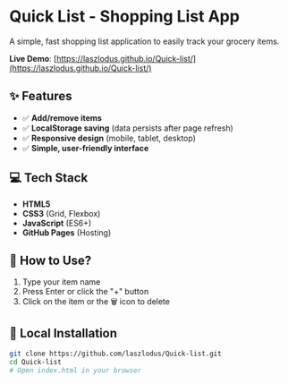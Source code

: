 # Quick List - Shopping List App


A simple, fast shopping list application to easily track your grocery items.

**Live Demo**: [https://laszlodus.github.io/Quick-list/](https://laszlodus.github.io/Quick-list/)

## ✨ Features
- ✅ **Add/remove items**  
- ✅ **LocalStorage saving** (data persists after page refresh)  
- ✅ **Responsive design** (mobile, tablet, desktop)  
- ✅ **Simple, user-friendly interface**  

## 💻 Tech Stack
- **HTML5**  
- **CSS3** (Grid, Flexbox)  
- **JavaScript** (ES6+)  
- **GitHub Pages** (Hosting)  

## 🛒 How to Use?
1. Type your item name  
2. Press Enter or click the "+" button  
3. Click on the item or the 🗑 icon to delete  

## 🔧 Local Installation
```bash
git clone https://github.com/laszlodus/Quick-list.git
cd Quick-list
# Open index.html in your browser